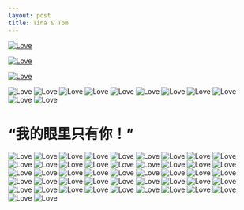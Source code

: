 ```yaml
---
layout: post
title: Tina & Tom
---
```


<a href="http://about.uuspider.com/2016/12/09/wedding_1.html" alt="更多照片" title="更多照片"> <img alt="Love" src="{{site.baseurl}}images/wedding/AK472555.jpg"> </a>

<a href="http://about.uuspider.com/2016/12/09/wedding_2.html" alt="更多照片" title="更多照片"> <img alt="Love" src="{{site.baseurl}}images/wedding/AK472426.jpg"> </a>

<a href="http://about.uuspider.com/2016/12/09/wedding_3.html" alt="更多照片" title="更多照片"> <img alt="Love" src="{{site.baseurl}}images/wedding/AK472473.jpg"> </a>


<img alt="Love" src="{{site.baseurl}}images/wedding/AK473089.jpg">

<img alt="Love" src="{{site.baseurl}}images/wedding/AK472396.jpg">

<img alt="Love" src="{{site.baseurl}}images/wedding/AK472403.jpg">

<img alt="Love" src="{{site.baseurl}}images/wedding/AK472410.jpg">

<img alt="Love" src="{{site.baseurl}}images/wedding/AK472414.jpg">

<img alt="Love" src="{{site.baseurl}}images/wedding/AK472424.jpg">

<img alt="Love" src="{{site.baseurl}}images/wedding/AK472428.jpg">

<img alt="Love" src="{{site.baseurl}}images/wedding/AK472430.jpg">

<img alt="Love" src="{{site.baseurl}}images/wedding/AK472431.jpg">

<img alt="Love" src="{{site.baseurl}}images/wedding/AK472437.jpg">

<img alt="Love" src="{{site.baseurl}}images/wedding/AK472442.jpg">

# “我的眼里只有你！”

<img alt="Love" src="{{site.baseurl}}images/wedding/AK472463.jpg">

<img alt="Love" src="{{site.baseurl}}images/wedding/AK472469.jpg">


<img alt="Love" src="{{site.baseurl}}images/wedding/AK472474.jpg">

<img alt="Love" src="{{site.baseurl}}images/wedding/AK472537.jpg">

<img alt="Love" src="{{site.baseurl}}images/wedding/AK472538.jpg">

<img alt="Love" src="{{site.baseurl}}images/wedding/AK472539.jpg">

<img alt="Love" src="{{site.baseurl}}images/wedding/AK472552.jpg">



<img alt="Love" src="{{site.baseurl}}images/wedding/AK472558.jpg">

<img alt="Love" src="{{site.baseurl}}images/wedding/AK472573.jpg">

<img alt="Love" src="{{site.baseurl}}images/wedding/AK472578.jpg">

<img alt="Love" src="{{site.baseurl}}images/wedding/AK472581.jpg">

<img alt="Love" src="{{site.baseurl}}images/wedding/AK472582.jpg">

<img alt="Love" src="{{site.baseurl}}images/wedding/AK472593.jpg">

<img alt="Love" src="{{site.baseurl}}images/wedding/AK472601.jpg">



<img alt="Love" src="{{site.baseurl}}images/wedding/AK472896.jpg">

<img alt="Love" src="{{site.baseurl}}images/wedding/AK472898.jpg">

<img alt="Love" src="{{site.baseurl}}images/wedding/AK472900.jpg">

<img alt="Love" src="{{site.baseurl}}images/wedding/AK472905.jpg">

<img alt="Love" src="{{site.baseurl}}images/wedding/AK472910.jpg">

<img alt="Love" src="{{site.baseurl}}images/wedding/AK472914.jpg">

<img alt="Love" src="{{site.baseurl}}images/wedding/AK472927.jpg">

<img alt="Love" src="{{site.baseurl}}images/wedding/AK472930.jpg">

<img alt="Love" src="{{site.baseurl}}images/wedding/AK472933.jpg">


<img alt="Love" src="{{site.baseurl}}images/wedding/AK473081.jpg">

<img alt="Love" src="{{site.baseurl}}images/wedding/AK473084.jpg">



<img alt="Love" src="{{site.baseurl}}images/wedding/AK473092.jpg">

<img alt="Love" src="{{site.baseurl}}images/wedding/AK473095.jpg">

<img alt="Love" src="{{site.baseurl}}images/wedding/AK473100.jpg">

<img alt="Love" src="{{site.baseurl}}images/wedding/AK473055.jpg">

<img alt="Love" src="{{site.baseurl}}images/wedding/AK473058.jpg">

<img alt="Love" src="{{site.baseurl}}images/wedding/AK473063.jpg">

<img alt="Love" src="{{site.baseurl}}images/wedding/AK473064.jpg">

<img alt="Love" src="{{site.baseurl}}images/wedding/AK473067.jpg">

<img alt="Love" src="{{site.baseurl}}images/wedding/AK473071.jpg">

<img alt="Love" src="{{site.baseurl}}images/wedding/AK473076.jpg">



<img alt="Love" src="{{site.baseurl}}images/wedding/AK472945.jpg">

<img alt="Love" src="{{site.baseurl}}images/wedding/AK472940.jpg">

<img alt="Love" src="{{site.baseurl}}images/wedding/AK472942.jpg">

<img alt="Love" src="{{site.baseurl}}images/wedding/AK472947.jpg">

<img alt="Love" src="{{site.baseurl}}images/wedding/AK472939.jpg">

<img alt="Love" src="{{site.baseurl}}images/wedding/AK473112.jpg">

<img alt="Love" src="{{site.baseurl}}images/wedding/AK473106.jpg">

<img alt="Love" src="{{site.baseurl}}images/wedding/AK473117.jpg">

<img alt="Love" src="{{site.baseurl}}images/wedding/AK473102.jpg">


<img alt="Love" src="{{site.baseurl}}images/wedding/AK472804.jpg">

<img alt="Love" src="{{site.baseurl}}images/wedding/AK472824.jpg">

<img alt="Love" src="{{site.baseurl}}images/wedding/AK472789.jpg">


<script type="text/javascript">var cnzz_protocol = (("https:" == document.location.protocol) ? " https://" : " http://");document.write(unescape("%3Cspan id='cnzz_stat_icon_1260865756'%3E%3C/span%3E%3Cscript src='" + cnzz_protocol + "s95.cnzz.com/z_stat.php%3Fid%3D1260865756%26show%3Dpic' type='text/javascript'%3E%3C/script%3E"));</script>